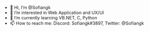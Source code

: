- 👋 Hi, I’m @Sofiangk
- 👀 I’m interested in Web Application and UX/UI
- 🌱 I’m currently learning VB.NET, C, Python
- 📫 How to reach me: Discord: Sofiangk#3897, Twitter: @Sofiangk

<!---
Sofiangk/Sofiangk is a ✨ special ✨ repository because its `README.md` (this file) appears on your GitHub profile.
You can click the Preview link to take a look at your changes.
--->
